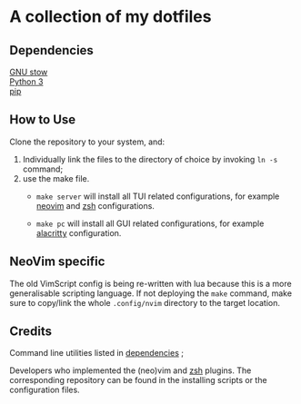# A collection of my dotfiles  

## Dependencies

[GNU stow](https://www.gnu.org/software/stow/)  
[Python 3](https://www.python.org/)  
[pip](https://pypi.org/project/pip/)

## How to Use
Clone the repository to your system, and:
1. Individually link the files to the directory of choice by invoking `ln -s`
command;
2. use the make file.  
    * `make server` will install all TUI related configurations, for example 
    [neovim][nvim] and [zsh][zsh] configurations.  

    * `make pc` will install all GUI related configurations, for example 
    [alacritty][alacritty] configuration.  

## NeoVim specific
The old VimScript config is being re-written with lua because this is a more
generalisable scripting language. If not deploying the `make` command, make sure
to copy/link the whole `.config/nvim` directory to the target location.

## Credits
Command line utilities listed in [dependencies](Dependencies) ;

Developers who implemented the (neo)vim and [zsh][zsh] plugins. The
corresponding repository can be found in the installing scripts or the
configuration files.

[nvim]: https://neovim.io/
[zsh]: https://www.zsh.org/
[alacritty]: https://github.com/alacritty/alacritty
